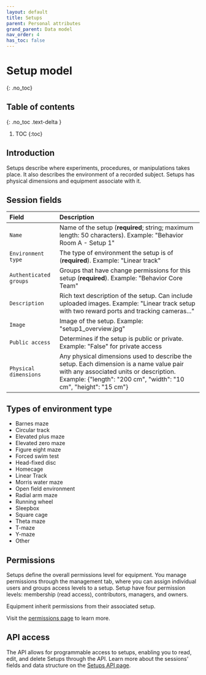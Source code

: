 ```yaml
---
layout: default
title: Setups
parent: Personal attributes
grand_parent: Data model
nav_order: 4
has_toc: false
---
```


# Setup model
{: .no_toc}

## Table of contents
{: .no_toc .text-delta }

1. TOC
{:toc}

## Introduction 

Setups describe where experiments, procedures, or manipulations takes place. It also describes the environment of a recorded subject. Setups has physical dimensions and equipment associate with it.

## Session fields

| Field                | Description |
|:---------------------|:------------|
| `Name`                 | Name of the setup (**required**; string; maximum length: 50 characters). Example: "Behavior Room A - Setup 1" |
| `Environment type`     | The type of environment the setup is of (**required**). Example: "Linear track"|
| `Authenticated groups` | Groups that have change permissions for this setup (**required**). Example: "Behavior Core Team" |
| `Description`          | Rich text description of the setup. Can include uploaded images. Example: "Linear track setup with two reward ports and tracking cameras..." |
| `Image`				   | Image of the setup. Example: "setup1_overview.jpg"|
| `Public access`        | Determines if the setup is public or private. Example: "False" for private access |
| `Physical dimensions`  | Any physical dimensions used to describe the setup. Each dimension is a name value pair with any associated units or description. Example: {"length": "200 cm", "width": "10 cm", "height": "15 cm"} |

## Types of environment type

- Barnes maze
- Circular track
- Elevated plus maze
- Elevated zero maze
- Figure eight maze
- Forced swim test
- Head-fixed disc
- Homecage
- Linear Track
- Morris water maze
- Open field environment
- Radial arm maze
- Running wheel
- Sleepbox
- Square cage
- Theta maze
- T-maze
- Y-maze
- Other

## Permissions

Setups define the overall permissions level for equipment. You manage permissions through the management tab, where you can assign individual users and groups access levels to a setup. Setup have four permission levels: membership (read access), contributors, managers, and owners.

Equipment inherit permissions from their associated setup.

Visit the [permissions page]({{"datamodel/permissions/"|absolute_url}}) to learn more. 

## API access

The API allows for programmable access to setups, enabling you to read, edit, and delete Setups through the API. Learn more about the sessions' fields and data structure on the [Setups API page]({{"api/personal_attributes/setup/"|absolute_url}}).
